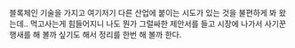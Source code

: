 
블록체인 기술을 가지고 여기저기 다른 산업에 붙이는 시도가 있는 것을 불편하게 봐 왔는데.. 먹고사는게 힘들어지니 나도 뭔가 그럴싸한 제안서를 들고 시장에 나가서 사기꾼 행새를 해 볼까 싶기도 해서 정리를 한번 해 볼까 한다. 

